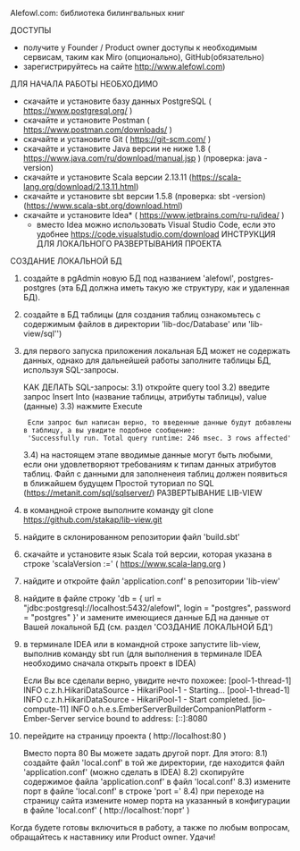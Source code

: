 Alefowl.com: библиотека билингвальных книг

ДОСТУПЫ
- получите у Founder / Product owner доступы к необходимым сервисам, таким как Miro (опционально), GitHub(обязательно)
- зарегистрируйтесь на сайте http://www.alefowl.com)

ДЛЯ НАЧАЛА РАБОТЫ НЕОБХОДИМО
- скачайте и установите базу данных PostgreSQL ( https://www.postgresql.org/ )
- скачайте и установите Postman ( https://www.postman.com/downloads/ )
- скачайте и установите Git ( https://git-scm.com/ )
- скачайте и установите Java версии не ниже 1.8 ( https://www.java.com/ru/download/manual.jsp ) (проверка: java -version)
- скачайте и установите Scala версии 2.13.11 (https://scala-lang.org/download/2.13.11.html)
- скачайте и установите sbt версии 1.5.8 (проверка: sbt -version) (https://www.scala-sbt.org/download.html)
- скачайте и установите Idea* ( https://www.jetbrains.com/ru-ru/idea/ )
    * вместо Idea можно использовать Visual Studio Code, если это удобнее https://code.visualstudio.com/download
ИНСТРУКЦИЯ ДЛЯ ЛОКАЛЬНОГО РАЗВЕРТЫВАНИЯ ПРОЕКТА

СОЗДАНИЕ ЛОКАЛЬНОЙ БД
1) создайте в pgAdmin новую БД под названием 'alefowl', postgres-postgres (эта БД должна иметь такую же структуру, как и удаленная БД).
2) создайте в БД таблицы (для создания таблиц ознакомьтесь с содержимым файлов в директории 'lib-doc/Database' или 'lib-view/sql'')
3) для первого запуска приложения локальная БД может не содержать данных, однако для дальнейшей работы заполните таблицы БД, используя SQL-запросы.

	КАК ДЕЛАТЬ SQL-запросы:
	3.1) откройте query tool
	3.2) введите запрос Insert Into (название таблицы, атрибуты таблицы), value (данные)
	3.3) нажмите Execute

		Если запрос был написан верно, то введенные данные будут добавлены в таблицу, а вы увидите подобное сообщение:
		'Successfully run. Total query runtime: 246 msec. 3 rows affected'

	3.4) на настоящем этапе вводимые данные могут быть любыми, если они удовлетворяют требованиям к типам данных атрибутов таблиц. Файл с данными для заполненеия таблиц должен появиться в ближайшем будущем
	Простой туториал по SQL (https://metanit.com/sql/sqlserver/)
РАЗВЕРТЫВАНИЕ LIB-VIEW
1) в командной строке выполните команду git clone https://github.com/stakap/lib-view.git
2) найдите в склонированном репозитории файл 'build.sbt'
3) скачайте и установите язык Scala той версии, которая указана в строке 'scalaVersion :=' ( https://www.scala-lang.org )
4) найдите и откройте файл 'application.conf' в репозитории 'lib-view'
5) найдите в файле строку 'db = { url = "jdbc:postgresql://localhost:5432/alefowl", login = "postgres", password = "postgres" }' и замените имеющиеся данные БД на данные от Вашей локальной БД (см. раздел 'СОЗДАНИЕ ЛОКАЛЬНОЙ БД')
6) в терминале IDEA или в командной строке запустите lib-view, выполнив команду sbt run (для выполнения в терминале IDEA необходимо сначала открыть проект в IDEA)

	Если Вы все сделали верно, увидите нечто похожее:
	[pool-1-thread-1] INFO  c.z.h.HikariDataSource - HikariPool-1 - Starting...
	[pool-1-thread-1] INFO  c.z.h.HikariDataSource - HikariPool-1 - Start completed.
	[io-compute-11] INFO  o.h.e.s.EmberServerBuilderCompanionPlatform - Ember-Server service bound to address: [::]:8080

8) перейдите на страницу проекта ( http://localhost:80 )

	Вместо порта 80 Вы можете задать другой порт. Для этого:
	8.1) создайте файл 'local.conf' в той же директории, где находится файл 'application.conf' (можно сделать в IDEA)
	8.2) скопируйте содержимое файла 'application.conf' в файл 'local.conf'
	8.3) измените порт в файле 'local.conf' в строке 'port ='
	8.4) при переходе на страницу сайта измените номер порта на указанный в конфигурации в файле 'local.conf' ( http://localhost:'порт' )

Когда будете готовы включиться в работу, а также по любым вопросам, обращайтесь к наставнику или Product owner.
Удачи!